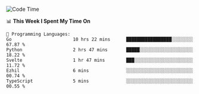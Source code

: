 <!--START_SECTION:waka-->
![Code Time](http://img.shields.io/badge/Code%20Time-957%20hrs%2025%20mins-blue)

📊 **This Week I Spent My Time On** 

```text
💬 Programming Languages: 
Go                       10 hrs 22 mins      █████████████████░░░░░░░░   67.87 % 
Python                   2 hrs 47 mins       █████░░░░░░░░░░░░░░░░░░░░   18.22 % 
Svelte                   1 hr 47 mins        ███░░░░░░░░░░░░░░░░░░░░░░   11.72 % 
Ezhil                    6 mins              ░░░░░░░░░░░░░░░░░░░░░░░░░   00.74 % 
TypeScript               5 mins              ░░░░░░░░░░░░░░░░░░░░░░░░░   00.55 % 
```


<!--END_SECTION:waka-->